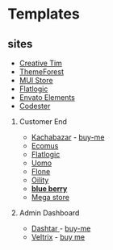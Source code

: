 
#  Templates
## sites
- [Creative Tim](https://www.creative-tim.com/)
- [ThemeForest]()
- [MUI Store]()
- [Flatlogic]()
- [Envato Elements]()
- [Codester]()

1. Customer End
    - [Kachabazar](https://kachabazar-store-nine.vercel.app/) - [buy-me](https://themeforest.net/item/kachabazar-react-grocery-store-and-food-ecommerce-template/34614984)
    - [Ecomus](https://preview.themeforest.net/item/ecomus-ultimate-ecommerce-react-nextjs-bootstrap-template/full_screen_preview/54589679)
    - [Flatlogic](https://flatlogic.com/templates/ecommerce-react-template/demo)
    - [Uomo](https://preview.themeforest.net/item/uomo-ecommerce-react-js-template/full_screen_preview/52600384)
    - [Flone](https://preview.themeforest.net/item/flone-react-js-ecommerce-template/full_screen_preview/25554712)
    - [Oility](https://preview.themeforest.net/item/oility-react-next-js-multipurpose-ecommerce-template/full_screen_preview/30150515)
    - [**blue berry**](https://preview.themeforest.net/item/blueberry-ecommerce-tailwind-css-template/full_screen_preview/54030109)
    - [Mega store](https://minimog.thememove.com/megastore/)
    
2. Admin Dashboard
    - [Dashtar ](https://dashtar-admin.netlify.app) - [buy-me](https://themeforest.net/item/dashtar-react-ecommerce-admin-template/34767168?clickid=XpF0HYRIJxyKUZtRio1i6XbcUkCW-NWPdVGzzs0&iradid=275988&irpid=1291110&iradtype=ONLINE_TRACKING_LINK&irmptype=mediapartner&mp_value1=)
    - [Veltrix](https://themesbrand.com/veltrix/layouts/index.html) - [buy me](https://themeforest.net/item/veltrix-the-ultimate-admin-dashboard-template/23359749?clickid=XpF0HYRIJxyKUZtRio1i6XbcUkCW-I3PdVGzzs0&iradid=275988&irpid=1317941&iradtype=ONLINE_TRACKING_LINK&irmptype=mediapartner&mp_value1=)

